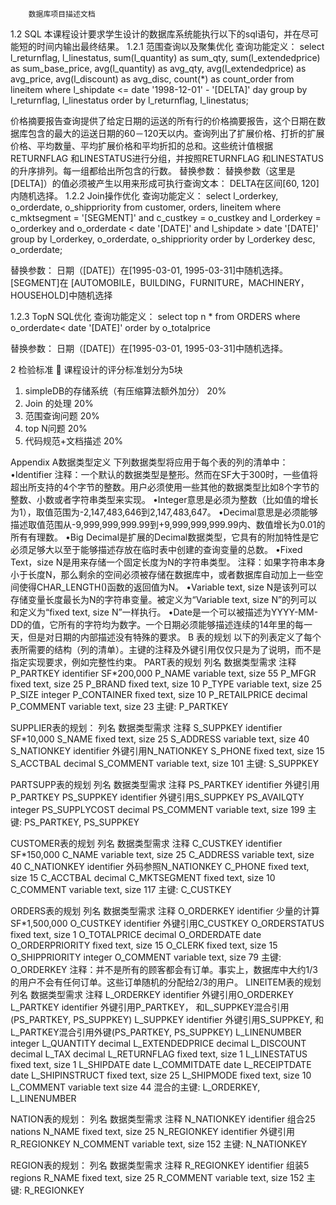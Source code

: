 		数据库项目描述文档

1.2 SQL 
本课程设计要求学生设计的数据库系统能执行以下的sql语句，并在尽可能短的时间内输出最终结果。
1.2.1 范围查询以及聚集优化
查询功能定义：
select
l_returnflag,
l_linestatus,
sum(l_quantity) as sum_qty,
sum(l_extendedprice) as sum_base_price,
avg(l_quantity) as avg_qty,
avg(l_extendedprice) as avg_price,
avg(l_discount) as avg_disc,
count(*) as count_order
from
lineitem
where
l_shipdate <= date '1998-12-01' - '[DELTA]' day 
group by
l_returnflag,
l_linestatus
order by
l_returnflag,
l_linestatus;
 
价格摘要报告查询提供了给定日期的运送的所有行的价格摘要报告，这个日期在数据库包含的最大的运送日期的60－120天以内。查询列出了扩展价格、打折的扩展价格、平均数量、平均扩展价格和平均折扣的总和。这些统计值根据RETURNFLAG 和LINESTATUS进行分组，并按照RETURNFLAG 和LINESTATUS的升序排列。每一组都给出所包含的行数。
替换参数：
替换参数（这里是[DELTA]）的值必须被产生以用来形成可执行查询文本：
	DELTA在区间[60, 120]内随机选择。
1.2.2 Join操作优化
查询功能定义：
select
l_orderkey,
o_orderdate,
o_shippriority
from
customer,
orders,
lineitem
where	
c_mktsegment = '[SEGMENT]'
and c_custkey = o_custkey
and l_orderkey = o_orderkey
and o_orderdate < date '[DATE]'
and l_shipdate > date '[DATE]'
group by
l_orderkey,
o_orderdate,
o_shippriority
order by
l_orderkey desc,
o_orderdate;

替换参数：
日期（[DATE]）在[1995-03-01, 1995-03-31]中随机选择。
[SEGMENT]在 [AUTOMOBILE，BUILDING，FURNITURE，MACHINERY，HOUSEHOLD]中随机选择	



1.2.3	TopN SQL优化
查询功能定义：
select top n * from ORDERS where o_orderdate< date '[DATE]'
 order by o_totalprice

替换参数：
日期（[DATE]）在[1995-03-01, 1995-03-31]中随机选择。

2 检验标准
		课程设计的评分标准划分为5块 
1.	simpleDB的存储系统（有压缩算法额外加分）        20%
2.	Join 的处理                                      20%
3.	范围查询问题                                    20%
4.	top N问题                                       20%
5.	代码规范+文档描述                               20%

Appendix
A数据类型定义
下列数据类型将应用于每个表的列的清单中：
•Identifier
注释：一个默认的数据类型是整形。然而在SF大于300时，一些值将超出所支持的4个字节的整数。用户必须使用一些其他的数据类型比如8个字节的整数、小数或者字符串类型来实现。
•Integer意思是必须为整数（比如值的增长为1），取值范围为-2,147,483,646到2,147,483,647。
•Decimal意思是必须能够描述取值范围从-9,999,999,999.99到+9,999,999,999.99内、数值增长为0.01的所有有理数。
•Big Decimal是扩展的Decimal数据类型，它具有的附加特性是它必须足够大以至于能够描述存放在临时表中创建的查询变量的总数。
•Fixed Text，size N是用来存储一个固定长度为N的字符串类型。
注释：如果字符串本身小于长度N，那么剩余的空间必须被存储在数据库中，或者数据库自动加上一些空间使得CHAR_LENGTH()函数的返回值为N。
•Variable text, size N是该列可以存储变量长度最长为N的字符串变量。被定义为“Variable text, size N”的列可以和定义为“fixed text, size N”一样执行。
•Date是一个可以被描述为YYYY-MM-DD的值，它所有的字符均为数字。一个日期必须能够描述连续的14年里的每一天，但是对日期的内部描述没有特殊的要求。
B 表的规划
以下的列表定义了每个表所需要的结构（列的清单）。主键的注释及外键引用仅仅只是为了说明，而不是指定实现要求，例如完整性约束。
PART表的规划
列名                  数据类型需求               注释
P_PARTKEY             identifier                 SF*200,000
P_NAME                variable text, size 55
P_MFGR                fixed text, size 25
P_BRAND               fixed text, size 10
P_TYPE                variable text, size 25
P_SIZE                integer
P_CONTAINER           fixed text, size 10
P_RETAILPRICE         decimal
P_COMMENT             variable text, size 23
主键: P_PARTKEY

SUPPLIER表的规划：
列名                  数据类型需求               注释
S_SUPPKEY             identifier                 SF*10,000
S_NAME                fixed text, size 25
S_ADDRESS             variable text, size 40
S_NATIONKEY           identifier                 外键引用N_NATIONKEY
S_PHONE               fixed text, size 15
S_ACCTBAL             decimal
S_COMMENT             variable text, size 101
主键: S_SUPPKEY

PARTSUPP表的规划
列名                  数据类型需求               注释
PS_PARTKEY            identifier                 外键引用P_PARTKEY
PS_SUPPKEY            identifier                 外键引用S_SUPPKEY
PS_AVAILQTY           integer
PS_SUPPLYCOST         decimal
PS_COMMENT            variable text, size 199
主键: PS_PARTKEY, PS_SUPPKEY

CUSTOMER表的规划
列名                  数据类型需求               注释
C_CUSTKEY             identifier                 SF*150,000
C_NAME                variable text, size 25
C_ADDRESS             variable text, size 40
C_NATIONKEY           identifier                 外码参照N_NATIONKEY
C_PHONE               fixed text, size 15
C_ACCTBAL             decimal
C_MKTSEGMENT          fixed text, size 10
C_COMMENT             variable text, size 117
主键: C_CUSTKEY

ORDERS表的规划
列名                  数据类型需求               注释
O_ORDERKEY           identifier                  少量的计算SF*1,500,000 
O_CUSTKEY            identifier                  外键引用C_CUSTKEY
O_ORDERSTATUS        fixed text, size 1
O_TOTALPRICE         decimal
O_ORDERDATE          date
O_ORDERPRIORITY      fixed text, size 15
O_CLERK              fixed text, size 15
O_SHIPPRIORITY       integer
O_COMMENT            variable text, size 79
主键: O_ORDERKEY
注释：并不是所有的顾客都会有订单。事实上，数据库中大约1/3的用户不会有任何订单。这些订单随机的分配给2/3的用户。
LINEITEM表的规划
列名                  数据类型需求               注释
L_ORDERKEY           identifier                  外键引用O_ORDERKEY
L_PARTKEY            identifier                  外键引用P_PARTKEY，
和L_SUPPKEY混合引用(PS_PARTKEY, PS_SUPPKEY)
L_SUPPKEY            identifier                  外键引用S_SUPPKEY,
和L_PARTKEY混合引用外键(PS_PARTKEY, PS_SUPPKEY)
L_LINENUMBER         integer
L_QUANTITY           decimal
L_EXTENDEDPRICE      decimal
L_DISCOUNT           decimal
L_TAX                decimal
L_RETURNFLAG         fixed text, size 1
L_LINESTATUS         fixed text, size 1
L_SHIPDATE           date
L_COMMITDATE         date
L_RECEIPTDATE        date
L_SHIPINSTRUCT       fixed text, size 25
L_SHIPMODE           fixed text, size 10
L_COMMENT            variable text size 44
混合的主键: L_ORDERKEY, L_LINENUMBER

NATION表的规划：
列名                 数据类型需求               注释
N_NATIONKEY          identifier                 组合25 nations
N_NAME               fixed text, size 25
N_REGIONKEY          identifier                 外键引用R_REGIONKEY
N_COMMENT            variable text, size 152
主键: N_NATIONKEY

REGION表的规划：
列名                 数据类型需求               注释
R_REGIONKEY          identifier                 组装5 regions
R_NAME               fixed text, size 25
R_COMMENT            variable text, size 152
主键: R_REGIONKEY
